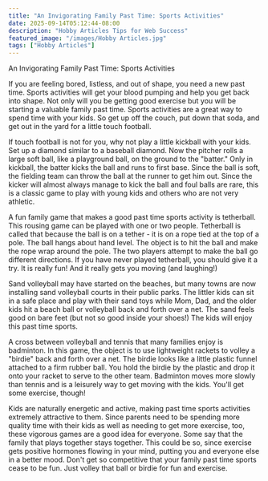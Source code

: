 ```yaml
---
title: "An Invigorating Family Past Time: Sports Activities"
date: 2025-09-14T05:12:44-08:00
description: "Hobby Articles Tips for Web Success"
featured_image: "/images/Hobby Articles.jpg"
tags: ["Hobby Articles"]
---
```


An Invigorating Family Past Time: Sports Activities

If you are feeling bored, listless, and out of shape, you need a new past time.  Sports activities will get your blood pumping and help you get back into shape.  Not only will you be getting good exercise but you will be starting a valuable family past time.  Sports activities are a great way to spend time with your kids.  So get up off the couch, put down that soda, and get out in the yard for a little touch football.

If touch football is not for you, why not play a little kickball with your kids.  Set up a diamond similar to a baseball diamond.  Now the pitcher rolls a large soft ball, like a playground ball, on the ground to the "batter."  Only in kickball, the batter kicks the ball and runs to first base.  Since the ball is soft, the fielding team can throw the ball at the runner to get him out.  Since the kicker will almost always manage to kick the ball and foul balls are rare, this is a classic game to play with young kids and others who are not very athletic.

A fun family game that makes a good past time sports activity is tetherball.  This rousing game can be played with one or two people.  Tetherball is called that because the ball is on a tether - it is on a rope tied at the top of a pole.  The ball hangs about hand level.  The object is to hit the ball and make the rope wrap around the pole.  The two players attempt to make the ball go different directions.  If you have never played tetherball, you should give it a try.  It is really fun!  And it really gets you moving (and laughing!)

Sand volleyball may have started on the beaches, but many towns are now installing sand volleyball courts in their public parks.  The littler kids can sit in a safe place and play with their sand toys while Mom, Dad, and the older kids hit a beach ball or volleyball back and forth over a net.  The sand feels good on bare feet (but not so good inside your shoes!)  The kids will enjoy this past time sports.

A cross between volleyball and tennis that many families enjoy is badminton.  In this game, the object is to use lightweight rackets to volley a "birdie" back and forth over a net.  The birdie looks like a little plastic funnel attached to a firm rubber ball.  You hold the birdie by the plastic and drop it onto your racket to serve to the other team.  Badminton moves more slowly than tennis and is a leisurely way to get moving with the kids.  You'll get some exercise, though!

Kids are naturally energetic and active, making past time sports activities extremely attractive to them.  Since parents need to be spending more quality time with their kids as well as needing to get more exercise, too, these vigorous games are a good idea for everyone.  Some say that the family that plays together stays together.  This could be so, since exercise gets positive hormones flowing in your mind, putting you and everyone else in a better mood.  Don't get so competitive that your family past time sports cease to be fun.  Just volley that ball or birdie for fun and exercise.







